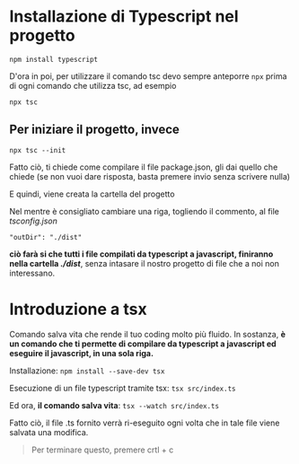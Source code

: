 # Installazione di Typescript nel progetto

`npm install typescript`

D'ora in poi, per utilizzare il comando tsc devo sempre anteporre `npx` prima di ogni comando che utilizza tsc, ad esempio

`npx tsc`

## Per iniziare il progetto, invece

`npx tsc --init`

Fatto ciò, ti chiede come compilare il file package.json, gli dai quello che chiede (se non vuoi dare risposta, basta premere invio senza scrivere nulla)

E quindi, viene creata la cartella del progetto

Nel mentre è consigliato cambiare una riga, togliendo il commento, al file *tsconfig.json*

`"outDir": "./dist"`

**ciò farà si che tutti i file compilati da typescript a javascript, finiranno nella cartella *./dist***, senza intasare il nostro progetto di file che a noi non interessano.

# Introduzione a tsx

Comando salva vita che rende il tuo coding molto più fluido. In sostanza, **è un comando che ti permette di compilare da typescript a javascript ed eseguire il javascript, in una sola riga.**

Installazione: `npm install --save-dev tsx`

Esecuzione di un file typescript tramite tsx: `tsx src/index.ts`

Ed ora, **il comando salva vita**: `tsx --watch src/index.ts`

Fatto ciò, il file .ts fornito verrà ri-eseguito ogni volta che in tale file viene salvata una modifica.

> Per terminare questo, premere crtl + c
